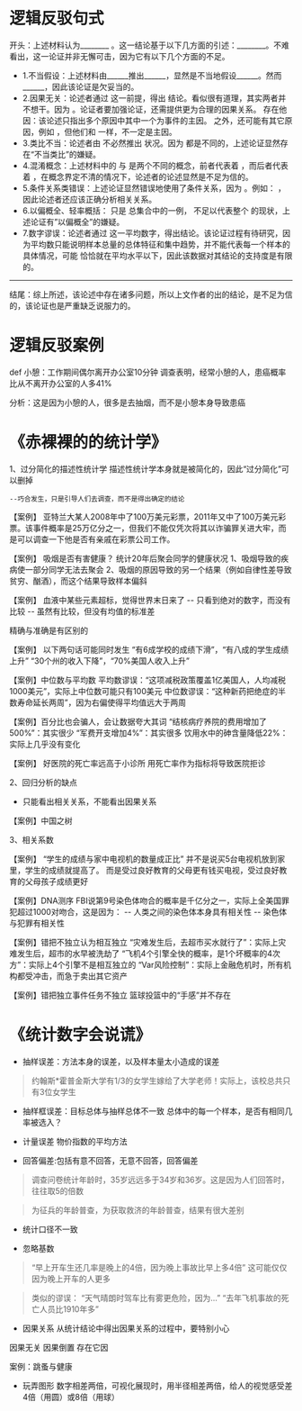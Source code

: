 # 逻辑反驳句式

开头：上述材料认为________ 。这一结论基于以下几方面的引述：________。不难看出，这一论证并非无懈可击，因为它有以下几个方面的不足。

- 1.不当假设：上述材料由______推出______，显然是不当地假设______。然而______，因此该论证是欠妥当的。
- 2.因果无关：论述者通过     这一前提，得出     结论。看似很有道理，其实两者并不想干。因为     。论证者要加强论证，还需提供更为合理的因果关系。
 存在他因：该论述只指出多个原因中其中一个为事件的主因。    之外，还可能有其它原因，例如       ，但他们和        一样，不一定是主因。
- 3.类比不当：论述者由       不必然推出       状况。因为       都是不同的，上述论证显然存在“不当类比”的嫌疑。
- 4.混淆概念：上述材料中的       与       是两个不同的概念，前者代表着       ，而后者代表着       ，在概念界定不清的情况下，论述者的论述显然是不足为信的。
- 5.条件关系类错误：上述论证显然错误地使用了条件关系，因为       。例如：       ，因此论述者还应该正确分析相关关系。
- 6.以偏概全、轻率概括：       只是      总集合中的一例，     不足以代表整个      的现状，上述论证有”以偏概全”的嫌疑。
- 7.数字谬误：论述者通过      这一平均数字，得出结论。该论证过程有待研究，因为平均数只能说明样本总量的总体特征和集中趋势，并不能代表每一个样本的具体情况，可能      恰恰就在平均水平以下，因此该数据对其结论的支持度是有限的。
------
结尾：综上所述，该论述中存在诸多问题，所以上文作者的出的结论，是不足为信的，该论证也是严重缺乏说服力的。

# 逻辑反驳案例
def 小憩：工作期间偶尔离开办公室10分钟
调查表明，经常小憩的人，患癌概率比从不离开办公室的人多41%

分析：这是因为小憩的人，很多是去抽烟，而不是小憩本身导致患癌


# 《赤裸裸的的统计学》
1、过分简化的描述性统计学
描述性统计学本身就是被简化的，因此“过分简化”可以删掉

    --巧合发生，只是引导人们去调查，而不是得出确定的结论

【案例】
亚特兰大某人2008年中了100万美元彩票，2011年又中了100万美元彩票。该事件概率是25万亿分之一，但我们不能仅凭次将其以诈骗罪关进大牢，而是可以调查一下他是否有亲戚在彩票公司工作。

【案例】
吸烟是否有害健康？
统计20年后聚会同学的健康状况
1、吸烟导致的疾病使一部分同学无法去聚会
2、吸烟的原因导致的另一个结果（例如自律性差导致贫穷、酗酒），而这个结果导致样本偏斜

【案例】
血液中某些元素超标，觉得世界末日来了
 -- 只看到绝对的数字，而没有比较
 -- 虽然有比较，但没有均值的标准差

精确与准确是有区别的

【案例】
以下两句话可能同时发生
“有6成学校的成绩下滑”，“有八成的学生成绩上升”
“30个州的收入下降”，“70%美国人收入上升”

【案例】中位数与平均数
平均数谬误：“这项减税政策覆盖1亿美国人，人均减税1000美元”，实际上中位数可能只有100美元
中位数谬误：“这种新药把绝症的半数寿命延长两周”，因为右偏使得平均值远大于两周

【案例】百分比也会骗人，会让数据夸大其词
“结核病疗养院的费用增加了500%”：其实很少
“军费开支增加4%”：其实很多
饮用水中的砷含量降低22%：实际上几乎没有变化

【案例】
好医院的死亡率远高于小诊所
用死亡率作为指标将导致医院拒诊


2、回归分析的缺点
- 只能看出相关关系，不能看出因果关系

【案例】中国之树

3、相关系数

【案例】
“学生的成绩与家中电视机的数量成正比”
并不是说买5台电视机放到家里，学生的成绩就提高了。
而是受过良好教育的父母更有钱买电视，受过良好教育的父母孩子成绩更好

【案例】DNA测序
FBI说第9号染色体吻合的概率是千亿分之一，实际上全美国罪犯超过1000对吻合，这是因为：
-- 人类之间的染色体本身具有相关性
-- 染色体与犯罪有相关性

【案例】错把不独立认为相互独立
“灾难发生后，去超市买水就行了”：实际上灾难发生后，超市的水早被洗劫了
“飞机4个引擎全快的概率，是1个坏概率的4次方”：实际上4个引擎不是相互独立的
“Var风险控制”：实际上金融危机时，所有机构都受冲击，而急于卖出其它资产

【案例】错把独立事件任务不独立
篮球投篮中的“手感”并不存在

# 《统计数字会说谎》

- 抽样误差：方法本身的误差，以及样本量太小造成的误差
>约翰斯*霍普金斯大学有1/3的女学生嫁给了大学老师！实际上，该校总共只有3位女学生

- 抽样框误差：目标总体与抽样总体不一致
总体中的每一个样本，是否有相同几率被选入？

- 计量误差
物价指数的平均方法




- 回答偏差:包括有意不回答，无意不回答，回答偏差

>调查问卷统计年龄时，35岁远远多于34岁和36岁。这是因为人们回答时，往往取5的倍数

>为征兵的年龄普查，为获取救济的年龄普查，结果有很大差别

- 统计口径不一致

- 忽略基数

> “早上开车生还几率是晚上的4倍，因为晚上事故比早上多4倍”
这可能仅仅因为晚上开车的人更多

>类似的谬误：
“天气晴朗时驾车比有雾更危险，因为...”
“去年飞机事故的死亡人员比1910年多”

- 因果关系
从统计结论中得出因果关系的过程中，要特别小心

因果无关
因果倒置
存在它因

案例：跳蚤与健康

- 玩弄图形
数字相差两倍，可视化展现时，用半径相差两倍，给人的视觉感受差4倍（用圆）或8倍（用球）
